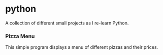 # python
A collection of different small projects as I re-learn Python.

### Pizza Menu
This simple program displays a menu of different pizzas and their prices.
